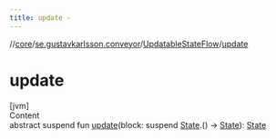 ```yaml
---
title: update -
---
```

//[core](../../index.md)/[se.gustavkarlsson.conveyor](../index.md)/[UpdatableStateFlow](index.md)/[update](update.md)



# update  
[jvm]  
Content  
abstract suspend fun [update](update.md)(block: suspend [State](index.md).() -> [State](index.md)): [State](index.md)  



